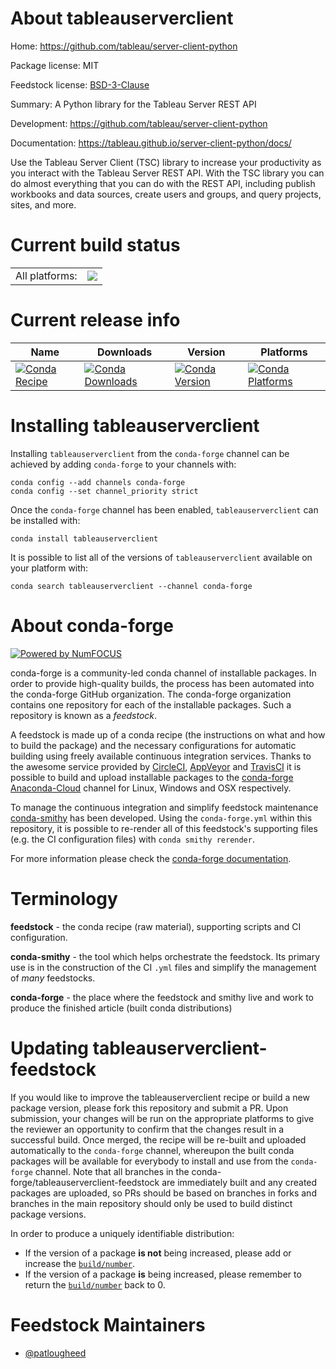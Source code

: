 About tableauserverclient
=========================

Home: https://github.com/tableau/server-client-python

Package license: MIT

Feedstock license: [BSD-3-Clause](https://github.com/conda-forge/tableauserverclient-feedstock/blob/master/LICENSE.txt)

Summary: A Python library for the Tableau Server REST API

Development: https://github.com/tableau/server-client-python

Documentation: https://tableau.github.io/server-client-python/docs/

Use the Tableau Server Client (TSC) library to increase your productivity
as you interact with the Tableau Server REST API. With the TSC library you
can do almost everything that you can do with the REST API, including
publish workbooks and data sources, create users and groups, and query
projects, sites, and more.


Current build status
====================


<table><tr><td>All platforms:</td>
    <td>
      <a href="https://dev.azure.com/conda-forge/feedstock-builds/_build/latest?definitionId=7035&branchName=master">
        <img src="https://dev.azure.com/conda-forge/feedstock-builds/_apis/build/status/tableauserverclient-feedstock?branchName=master">
      </a>
    </td>
  </tr>
</table>

Current release info
====================

| Name | Downloads | Version | Platforms |
| --- | --- | --- | --- |
| [![Conda Recipe](https://img.shields.io/badge/recipe-tableauserverclient-green.svg)](https://anaconda.org/conda-forge/tableauserverclient) | [![Conda Downloads](https://img.shields.io/conda/dn/conda-forge/tableauserverclient.svg)](https://anaconda.org/conda-forge/tableauserverclient) | [![Conda Version](https://img.shields.io/conda/vn/conda-forge/tableauserverclient.svg)](https://anaconda.org/conda-forge/tableauserverclient) | [![Conda Platforms](https://img.shields.io/conda/pn/conda-forge/tableauserverclient.svg)](https://anaconda.org/conda-forge/tableauserverclient) |

Installing tableauserverclient
==============================

Installing `tableauserverclient` from the `conda-forge` channel can be achieved by adding `conda-forge` to your channels with:

```
conda config --add channels conda-forge
conda config --set channel_priority strict
```

Once the `conda-forge` channel has been enabled, `tableauserverclient` can be installed with:

```
conda install tableauserverclient
```

It is possible to list all of the versions of `tableauserverclient` available on your platform with:

```
conda search tableauserverclient --channel conda-forge
```


About conda-forge
=================

[![Powered by NumFOCUS](https://img.shields.io/badge/powered%20by-NumFOCUS-orange.svg?style=flat&colorA=E1523D&colorB=007D8A)](http://numfocus.org)

conda-forge is a community-led conda channel of installable packages.
In order to provide high-quality builds, the process has been automated into the
conda-forge GitHub organization. The conda-forge organization contains one repository
for each of the installable packages. Such a repository is known as a *feedstock*.

A feedstock is made up of a conda recipe (the instructions on what and how to build
the package) and the necessary configurations for automatic building using freely
available continuous integration services. Thanks to the awesome service provided by
[CircleCI](https://circleci.com/), [AppVeyor](https://www.appveyor.com/)
and [TravisCI](https://travis-ci.com/) it is possible to build and upload installable
packages to the [conda-forge](https://anaconda.org/conda-forge)
[Anaconda-Cloud](https://anaconda.org/) channel for Linux, Windows and OSX respectively.

To manage the continuous integration and simplify feedstock maintenance
[conda-smithy](https://github.com/conda-forge/conda-smithy) has been developed.
Using the ``conda-forge.yml`` within this repository, it is possible to re-render all of
this feedstock's supporting files (e.g. the CI configuration files) with ``conda smithy rerender``.

For more information please check the [conda-forge documentation](https://conda-forge.org/docs/).

Terminology
===========

**feedstock** - the conda recipe (raw material), supporting scripts and CI configuration.

**conda-smithy** - the tool which helps orchestrate the feedstock.
                   Its primary use is in the construction of the CI ``.yml`` files
                   and simplify the management of *many* feedstocks.

**conda-forge** - the place where the feedstock and smithy live and work to
                  produce the finished article (built conda distributions)


Updating tableauserverclient-feedstock
======================================

If you would like to improve the tableauserverclient recipe or build a new
package version, please fork this repository and submit a PR. Upon submission,
your changes will be run on the appropriate platforms to give the reviewer an
opportunity to confirm that the changes result in a successful build. Once
merged, the recipe will be re-built and uploaded automatically to the
`conda-forge` channel, whereupon the built conda packages will be available for
everybody to install and use from the `conda-forge` channel.
Note that all branches in the conda-forge/tableauserverclient-feedstock are
immediately built and any created packages are uploaded, so PRs should be based
on branches in forks and branches in the main repository should only be used to
build distinct package versions.

In order to produce a uniquely identifiable distribution:
 * If the version of a package **is not** being increased, please add or increase
   the [``build/number``](https://docs.conda.io/projects/conda-build/en/latest/resources/define-metadata.html#build-number-and-string).
 * If the version of a package **is** being increased, please remember to return
   the [``build/number``](https://docs.conda.io/projects/conda-build/en/latest/resources/define-metadata.html#build-number-and-string)
   back to 0.

Feedstock Maintainers
=====================

* [@patlougheed](https://github.com/patlougheed/)

